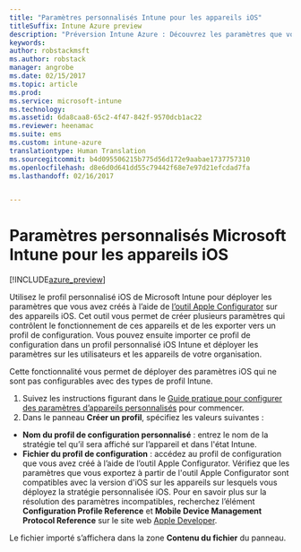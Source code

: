 ```yaml
---
title: "Paramètres personnalisés Intune pour les appareils iOS"
titleSuffix: Intune Azure preview
description: "Préversion Intune Azure : Découvrez les paramètres que vous pouvez utiliser dans un profil personnalisé iOS."
keywords: 
author: robstackmsft
ms.author: robstack
manager: angrobe
ms.date: 02/15/2017
ms.topic: article
ms.prod: 
ms.service: microsoft-intune
ms.technology: 
ms.assetid: 6da8caa8-65c2-4f47-842f-9570dcb1ac22
ms.reviewer: heenamac
ms.suite: ems
ms.custom: intune-azure
translationtype: Human Translation
ms.sourcegitcommit: b4d095506215b775d56d172e9aabae1737757310
ms.openlocfilehash: d8e6d0d641dd55c79442f68e7e97d21efcdad7fa
ms.lasthandoff: 02/16/2017


---
```


# <a name="microsoft-intune-custom-settings-for-ios-devices"></a>Paramètres personnalisés Microsoft Intune pour les appareils iOS

[!INCLUDE[azure_preview](../includes/azure_preview.md)]

Utilisez le profil personnalisé iOS de Microsoft Intune pour déployer les paramètres que vous avez créés à l’aide de [l’outil Apple Configurator](https://itunes.apple.com/app/apple-configurator-2/id1037126344?mt=12) sur des appareils iOS. Cet outil vous permet de créer plusieurs paramètres qui contrôlent le fonctionnement de ces appareils et de les exporter vers un profil de configuration. Vous pouvez ensuite importer ce profil de configuration dans un profil personnalisé iOS Intune et déployer les paramètres sur les utilisateurs et les appareils de votre organisation.

Cette fonctionnalité vous permet de déployer des paramètres iOS qui ne sont pas configurables avec des types de profil Intune.


1. Suivez les instructions figurant dans le [Guide pratique pour configurer des paramètres d’appareils personnalisés](how-to-configure-custom-settings.md) pour commencer.
2. Dans le panneau **Créer un profil**, spécifiez les valeurs suivantes :

- **Nom du profil de configuration personnalisé** : entrez le nom de la stratégie tel qu’il sera affiché sur l’appareil et dans l'état Intune.
- **Fichier du profil de configuration** : accédez au profil de configuration que vous avez créé à l’aide de l’outil Apple Configurator.
Vérifiez que les paramètres que vous exportez à partir de l'outil Apple Configurator sont compatibles avec la version d'iOS sur les appareils sur lesquels vous déployez la stratégie personnalisée iOS. Pour en savoir plus sur la résolution des paramètres incompatibles, recherchez l’élément **Configuration Profile Reference** et **Mobile Device Management Protocol Reference** sur le site web [Apple Developer](https://developer.apple.com/).

Le fichier importé s’affichera dans la zone **Contenu du fichier** du panneau.

